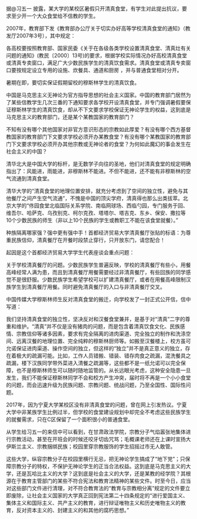 据@习五一 披露，某大学的某校区暑假只开清真食堂，有学生对此提出抗议，要求至少开一个大众食堂给不信教的学生。

2007年，教育部下发《教育部办公厅关于切实办好高等学校清真食堂的通知》（教发厅2007年3号），其中规定：

各高校要按照教育部、国家民委《关于在各级各类学校设置清真食堂、清真灶有关问题的通知》(教民〔2000〕13号)的要求，根据学校实际情况办好高校清真食堂或清真专卖窗口，满足广大少数民族学生的清真饮食需求。清真食堂或清真专卖窗口要按规定设立专用的设施、炊餐具、通道和厨房 ，并与普通食堂相对分开。

暑期在即，要切实保证假期留校的穆斯林学生的清真饮食。

中国是马克思主义无神论为官方指导思想的社会主义国家。中国的教育部门居然为了某些信教学生几次三番的下通知要求各学校开设清真食堂，并专门强调暑假要保证穆斯林学生的清真饮食，却从不下文要求学校保证无神论学生的权益，这到底是马克思主义的教育部门，还是某个某教国家的教育部门？

不知有没有哪个其他国家对非官方意识形态的宗教如此厚爱？有没有哪个西方基督教国家的教育部门下文要求学校必须开办某教食堂？有没有哪个某教国家的教育部门下文要求学校必须开办其他宗教或无神论者的食堂？为何如此魔幻的事会发生在社会主义的中国？

清华北大是中国大学的标杆，是无数学子向往的圣地，他们对清真食堂的规定明确指出了：风能进，雨能进，非穆斯林不能进。不但不能进，还不能有非穆斯林的空气流通到清真食堂。

清华大学的“清真食堂的地理位置安排，就充分考虑到了空间的独立性，避免与其他餐厅之间产生空气流通”，不愧是中国的顶尖学府，清真得也那么出类拔萃。北京大学的“佟园食堂北临国际关系学院、南临网球场、西临勺园，专门服务于回、维吾尔、哈萨克、乌孜别克、柯尔克孜、塔塔尔、塔吉克、东乡、保安、撒拉等10个少数民族的师生（非以上10个民族的学生或教职工不能在该食堂就餐）。”

种族隔离哪家强？强中更有强中手！首都经济贸易大学清真餐厅张贴的标语：为尊重民族信仰，清真餐厅在开餐时段禁止穿行，只开放东门，请您配合！

起因是这个首都经济贸易大学学生代表座谈会重点问题：

关于学校清真餐厅的问题。少数民族学生普遍反映，学校的清真餐厅有些小，用餐高峰经常人满为患，而且到清真餐厅用餐需要经过非清真餐厅，有些回族的同学感觉不是很舒服。少数民族学生希望学校可以扩建清真餐厅，或者在用餐高峰限制汉族学生到清真餐厅用餐。同时避免清真餐厅的入口与非清真餐厅交叉。

中国传媒大学穆斯林师生反对清真食堂的搬迁，向学校发了一封正式公开信，信中写道：

我们坚持清真食堂的独立性，坚决反对和汉餐食堂兼并，是基于对“清真”二字的尊重和维护。“清真”并不仅是没有猪肉的问题，而是包含着清真饮食文化、民族感情、宗教信仰等诸多因素，要求有完全隔离的进肉渠道、完全独立的制作和洗涤空间、远离汉餐的地理位置、完全纯粹的穆斯林厨师等。如搬至汉餐楼上，校方虽可允诺保证进肉渠道、操作空间的独立，但这样的“独立”并不是真正意义的独立，存在着极大的疏漏可能。比如，工作人员错搬、错装、错存肉食之疏漏，混洗餐具之疏漏，楼下汉族同学带外菜进入清餐之疏漏等，这些都不是一纸允诺可以完全保障，也不是穆斯林师生可以随时随地监管的。从长远眼光考虑，这种安全隐患一旦发生，我们不能保证穆斯林同学不会和校方产生冲突，届时将不再是一个小小食堂的问题，而会迅速升级为民族问题、宗教问题、统战问题，乃至全国性、国际性问题。

2017年，因为宁夏大学某校区没有非清真食堂的问题，曾在网上引发热议。宁夏大学中非某族学生比例过半，但学校的食堂建设规划中却完全不考虑这些民族学生的就餐需求，只在C区保留了一个面积很小的普通食堂。

从学生给习五一的来信中可以看到，在甘肃政法学院，宗教分子气焰嚣张地集体进行宗教活动，甚至在开班会的时候还咬牙切齿咒骂；毛概课老师还在上课时宣扬大伊斯兰主义、宗教捆绑民族；校园里穿宗教服饰的学生招摇过市无人敢管。

这些大学，纵容宗教分子在校园里横行无忌，把无神论学生搞成了“地下党”；只保障宗教分子的特权，不保护无神论学生的正当合法权益。这到底是马克思主义的大学，还是瓦哈比主义的大学？这到底是社会主义的大学，还是某教的经学院？其根源在于教育主管部门的某些不符合宪法和教育法精神的某些文件。时至今日，应当对这些部门文件进行清理，对不符合教育法的“教育与宗教相分离”规定的文件要立即废除，让社会主义国家的大学真正回到宪法第二十四条规定的“进行爱国主义、集体主义和国际主义、共产主义的教育，进行辩证唯物主义和历史唯物主义的教育，反对资本主义的、封建主义的和其他的腐朽思想。”

